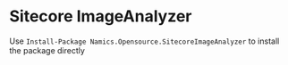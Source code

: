 # Sitecore ImageAnalyzer

Use `Install-Package Namics.Opensource.SitecoreImageAnalyzer` to install the package directly